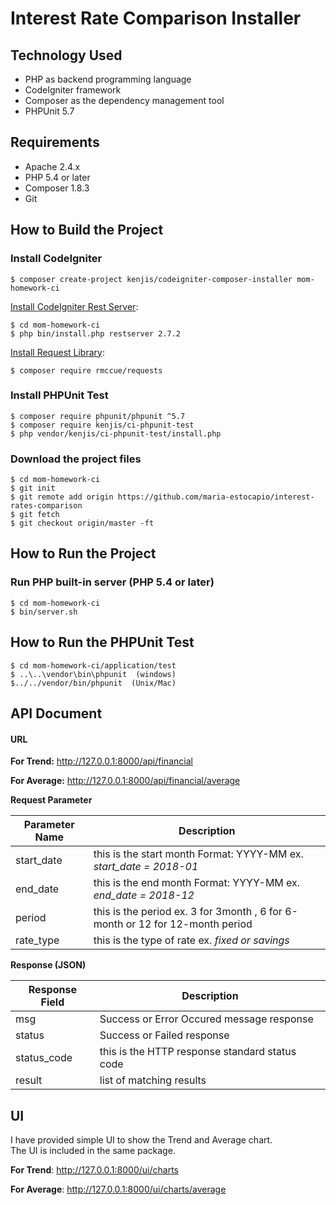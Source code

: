 # Interest Rate Comparison Installer


## Technology Used
* PHP as backend programming language
* CodeIgniter framework
* Composer as the dependency management tool
* PHPUnit 5.7

## Requirements
* Apache 2.4.x 
* PHP 5.4 or later
* Composer 1.8.3
* Git

## How to Build the Project

### Install CodeIgniter

```
$ composer create-project kenjis/codeigniter-composer-installer mom-homework-ci
```

[Install CodeIgniter Rest Server](https://github.com/chriskacerguis/codeigniter-restserver):
```
$ cd mom-homework-ci
$ php bin/install.php restserver 2.7.2
```
[Install Request Library](https://requests.ryanmccue.info/):
```
$ composer require rmccue/requests
```

### Install PHPUnit Test

```
$ composer require phpunit/phpunit ^5.7
$ composer require kenjis/ci-phpunit-test
$ php vendor/kenjis/ci-phpunit-test/install.php
```

### Download the project files
```
$ cd mom-homework-ci
$ git init
$ git remote add origin https://github.com/maria-estocapio/interest-rates-comparison
$ git fetch
$ git checkout origin/master -ft
```

## How to Run the Project

### Run PHP built-in server (PHP 5.4 or later)

```
$ cd mom-homework-ci
$ bin/server.sh
```
## How to Run the PHPUnit Test
```
$ cd mom-homework-ci/application/test
$ ..\..\vendor\bin\phpunit  (windows)
$../../vendor/bin/phpunit  (Unix/Mac)
```

## API Document
#### URL

**For Trend:**
http://127.0.0.1:8000/api/financial

**For Average:**
http://127.0.0.1:8000/api/financial/average

**Request Parameter**

| Parameter Name |   Description|
| ------------ | ------------ |
|  start_date |  this is the start month  Format: YYYY-MM  ex. *start_date = 2018-01* |
| end_date  |  this is the end month Format: YYYY-MM ex. *end_date = 2018-12* |
|  period | this is the period ex. 3 for 3month , 6 for 6-month or 12 for 12-month period  |
|  rate_type |  this is the type of rate ex. *fixed or savings* |

**Response (JSON)**

| Response Field  |  Description |
| ------------ | ------------ |
|  msg| Success or Error Occured message response  |
|  status |Success or Failed response  |
|  status_code | this is the HTTP response standard  status code  |
| result  |  list of matching results |


## UI

I have provided simple UI to show the Trend and Average chart.  
The UI is included in the same package. 

**For Trend**:
http://127.0.0.1:8000/ui/charts

**For Average**:
http://127.0.0.1:8000/ui/charts/average















